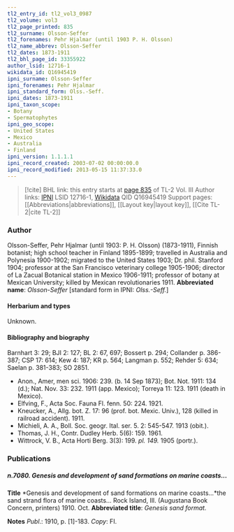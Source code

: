 ```yaml
---
tl2_entry_id: tl2_vol3_0987
tl2_volume: vol3
tl2_page_printed: 835
tl2_surname: Olsson-Seffer
tl2_forenames: Pehr Hjalmar (until 1903 P. H. Olsson)
tl2_name_abbrev: Olsson-Seffer
tl2_dates: 1873-1911
tl2_bhl_page_id: 33355922
author_lsid: 12716-1
wikidata_id: Q16945419
ipni_surname: Olsson-Seffer
ipni_forenames: Pehr Hjalmar
ipni_standard_form: Olss.-Seff.
ipni_dates: 1873-1911
ipni_taxon_scope: 
- Botany
- Spermatophytes
ipni_geo_scope: 
- United States
- Mexico
- Australia
- Finland
ipni_version: 1.1.1.1
ipni_record_created: 2003-07-02 00:00:00.0
ipni_record_modified: 2013-05-15 11:37:33.0
---
```


> [!cite] BHL link: this entry starts at [page 835](https://www.biodiversitylibrary.org/page/33355922) of TL-2 Vol. III
> Author links: [IPNI](https://www.ipni.org/a/12716-1) LSID 12716-1, [Wikidata](https://www.wikidata.org/wiki/Q16945419) QID Q16945419
> Support pages: [[Abbreviations|abbreviations]], [[Layout key|layout key]], [[Cite TL-2|cite TL-2]]

### Author

Olsson-Seffer, Pehr Hjalmar (until 1903: P. H. Olsson) (1873-1911), Finnish botanist; high school teacher in Finland 1895-1899; travelled in Australia and Polynesia 1900-1902; migrated to the United States 1903; Dr. phil. Stanford 1904; professor at the San Francisco veterinary college 1905-1906; director of La Zacual Botanical station in Mexico 1906-1911; professor of botany at Mexican University; killed by Mexican revolutionaries 1911. 
**Abbreviated name**: *Olsson-Seffer* \[standard form in IPNI: *Olss.-Seff.*\]

#### Herbarium and types

Unknown.

#### Bibliography and biography

Barnhart 3: 29; BJI 2: 127; BL 2: 67, 697; Bossert p. 294; Collander p. 386-387; CSP 17: 614; Kew 4: 187; KR p. 564; Langman p. 552; Rehder 5: 634; Saelan p. 381-383; SO 2851.
- Anon., Amer, men sci. 1906: 239. (b. 14 Sep 1873); Bot. Not. 1911: 134 (d.); Nat. Nov. 33: 232. 1911 (app. Mexico); Torreya 11: 123. 1911 (death in Mexico).
- Elfving, F., Acta Soc. Fauna Fl. fenn. 50: 224. 1921.
- Kneucker, A., Allg. bot. Z. 17: 96 (prof. bot. Mexic. Univ.), 128 (killed in railroad accident). 1911.
- Michieli, A. A., Boll. Soc. geogr. Ital. ser. 5. 2: 545-547. 1913 (obit.).
- Thomas, J. H., Contr. Dudley Herb. 5(6): 159. 1961.
- Wittrock, V. B., Acta Horti Berg. 3(3): 199. *pl. 149.* 1905 (portr.).

### Publications

##### n.7080. Genesis and development of sand formations on marine coasts...

**Title**
*Genesis and development of sand formations on marine coasts...*the sand strand flora of marine coasts... Rock Island, Ill. (Augustana Book Concern, printers) 1910. Oct.
**Abbreviated title**: *Genesis* *sand format.*

**Notes**
*Publ*.: 1910, p. \[1\]-183. *Copy*: FI.


